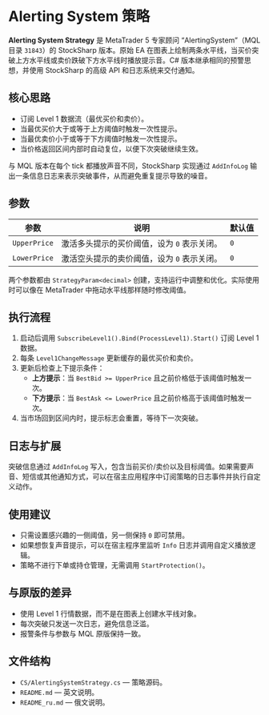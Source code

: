 # Alerting System 策略

**Alerting System Strategy** 是 MetaTrader 5 专家顾问 “AlertingSystem”（MQL 目录 `31843`）的 StockSharp 版本。原始 EA 在图表上绘制两条水平线，当买价突破上方水平线或卖价跌破下方水平线时播放提示音。C# 版本继承相同的预警思想，并使用 StockSharp 的高级 API 和日志系统来交付通知。

## 核心思路

* 订阅 Level 1 数据流（最优买价和卖价）。
* 当最优买价大于或等于上方阈值时触发一次性提示。
* 当最优卖价小于或等于下方阈值时触发一次性提示。
* 当价格返回区间内部时自动复位，以便下次突破继续生效。

与 MQL 版本在每个 tick 都播放声音不同，StockSharp 实现通过 `AddInfoLog` 输出一条信息日志来表示突破事件，从而避免重复提示导致的噪音。

## 参数

| 参数 | 说明 | 默认值 |
|------|------|--------|
| `UpperPrice` | 激活多头提示的买价阈值，设为 `0` 表示关闭。 | `0` |
| `LowerPrice` | 激活空头提示的卖价阈值，设为 `0` 表示关闭。 | `0` |

两个参数都由 `StrategyParam<decimal>` 创建，支持运行中调整和优化。实际使用时可以像在 MetaTrader 中拖动水平线那样随时修改阈值。

## 执行流程

1. 启动后调用 `SubscribeLevel1().Bind(ProcessLevel1).Start()` 订阅 Level 1 数据。
2. 每条 `Level1ChangeMessage` 更新缓存的最优买价和卖价。
3. 更新后检查上下提示条件：
   * **上方提示**：当 `BestBid >= UpperPrice` 且之前价格低于该阈值时触发一次。
   * **下方提示**：当 `BestAsk <= LowerPrice` 且之前价格高于该阈值时触发一次。
4. 当市场回到区间内时，提示标志会重置，等待下一次突破。

## 日志与扩展

突破信息通过 `AddInfoLog` 写入，包含当前买价/卖价以及目标阈值。如果需要声音、短信或其他通知方式，可以在宿主应用程序中订阅策略的日志事件并执行自定义动作。

## 使用建议

* 只需设置感兴趣的一侧阈值，另一侧保持 `0` 即可禁用。
* 如果想恢复声音提示，可以在宿主程序里监听 `Info` 日志并调用自定义播放逻辑。
* 策略不进行下单或持仓管理，无需调用 `StartProtection()`。

## 与原版的差异

* 使用 Level 1 行情数据，而不是在图表上创建水平线对象。
* 每次突破只发送一次日志，避免信息泛滥。
* 报警条件与参数与 MQL 原版保持一致。

## 文件结构

* `CS/AlertingSystemStrategy.cs` — 策略源码。
* `README.md` — 英文说明。
* `README_ru.md` — 俄文说明。
